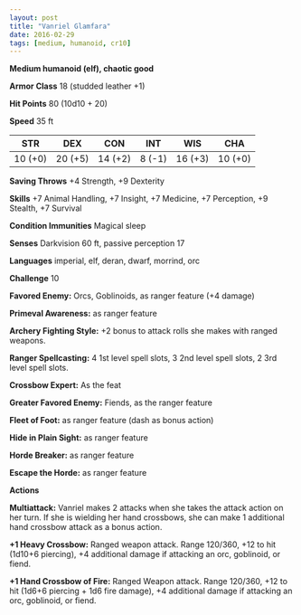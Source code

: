 ```yaml
---
layout: post
title: "Vanriel Glamfara"
date: 2016-02-29
tags: [medium, humanoid, cr10]
---
```


**Medium humanoid (elf), chaotic good**

**Armor Class** 18 (studded leather +1)

**Hit Points** 80 (10d10 + 20)

**Speed** 35 ft

|   STR   |   DEX   |   CON   |   INT   |   WIS   |   CHA   |
|:-----:|:-----:|:-----:|:-----:|:-----:|:-----:|
| 10 (+0) | 20 (+5) | 14 (+2) | 8 (-1) | 16 (+3) | 10 (+0) |

**Saving Throws** +4 Strength, +9 Dexterity

**Skills** +7 Animal Handling, +7 Insight, +7 Medicine, +7 Perception, +9 Stealth, +7 Survival

**Condition Immunities** Magical sleep

**Senses** Darkvision 60 ft, passive perception 17

**Languages** imperial, elf, deran, dwarf, morrind, orc

**Challenge** 10

**Favored Enemy:** Orcs, Goblinoids, as ranger feature (+4 damage)

**Primeval Awareness:** as ranger feature

**Archery Fighting Style:** +2 bonus to attack rolls she makes with ranged weapons.

**Ranger Spellcasting:** 4 1st level spell slots, 3 2nd level spell slots, 2 3rd level spell slots.

**Crossbow Expert:** As the feat

**Greater Favored Enemy:** Fiends, as the ranger feature

**Fleet of Foot:** as ranger feature (dash as bonus action)

**Hide in Plain Sight:** as ranger feature

**Horde Breaker:** as ranger feature

**Escape the Horde:** as ranger feature

**Actions** 

**Multiattack:** Vanriel makes 2 attacks when she takes the attack action on her turn. If she is wielding her hand crossbows, she can make 1 additional hand crossbow attack as a bonus action.

**+1 Heavy Crossbow:** Ranged weapon attack. Range 120/360, +12 to hit (1d10+6 piercing), +4 additional damage if attacking an orc, goblinoid, or fiend.

**+1 Hand Crossbow of Fire:** Ranged Weapon attack. Range 120/360, +12 to hit (1d6+6 piercing + 1d6 fire damage), +4 additional damage if attacking an orc, goblinoid, or fiend.